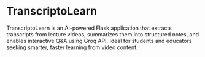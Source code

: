 # TranscriptoLearn
TranscriptoLearn is an AI-powered Flask application that extracts transcripts from lecture videos, summarizes them into structured notes, and enables interactive Q&amp;A using Groq API. Ideal for students and educators seeking smarter, faster learning from video content.
